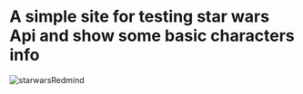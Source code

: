 # A simple site for testing star wars Api and show some basic characters info
![starwarsRedmind](https://user-images.githubusercontent.com/67021050/129115039-e7924cc9-cf2e-4f73-9273-c8e0f3cf8923.png)



